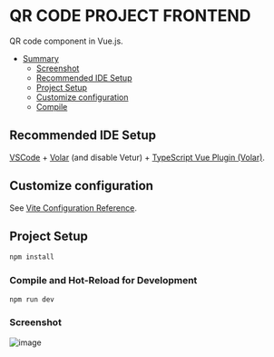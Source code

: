 # QR CODE PROJECT FRONTEND

QR code component in Vue.js.

- [Summary](#overview)
  - [Screenshot](#screenshot)
  - [Recommended IDE Setup](#recommended-ide-setup)
  - [Project Setup](#project-setup)
  - [Customize configuration](#customize-configuration)
  - [Compile](#compile-and-hot-reload-for-development)
  
## Recommended IDE Setup

[VSCode](https://code.visualstudio.com/) + [Volar](https://marketplace.visualstudio.com/items?itemName=Vue.volar) (and disable Vetur) + [TypeScript Vue Plugin (Volar)](https://marketplace.visualstudio.com/items?itemName=Vue.vscode-typescript-vue-plugin).

## Customize configuration

See [Vite Configuration Reference](https://vitejs.dev/config/).

## Project Setup

```sh
npm install
```

### Compile and Hot-Reload for Development

```sh
npm run dev
```
### Screenshot

![image](https://github.com/alessandrogama/qrCodePageOne/blob/master/screenshots/desktop.png?raw=true)
